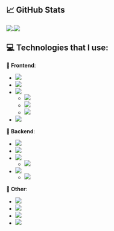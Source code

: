 ## &#x1f4c8; GitHub Stats

<a href="https://github.com/MartinHeinz/MartinHeinz">
  <img align="center" src="https://github-readme-stats.vercel.app/api/top-langs/?username=MatijaNovosel&layout=compact&langs_count=10&exclude_repo=heroesofcrimson&hide_title=true" />
</a>
<a href="https://github.com/MartinHeinz/MartinHeinz">
  <img align="center" src="https://github-readme-stats.vercel.app/api?username=MatijaNovosel&show_icons=true&line_height=28&hide_title=true" />
</a>

## 💻 Technologies that I use:

**🎨 Frontend**:
- ![](https://img.shields.io/badge/SASS&SCSS-informational?style=flat&logo=sass&logoColor=white&color=CC6699)
- ![](https://img.shields.io/badge/Angular-informational?style=flat&logo=angular&logoColor=white&color=DD0031)
- ![](https://img.shields.io/badge/VueJS-3%20&%202-informational?style=flat&logo=vue.js&logoColor=white&color=2bbc8a)
  - ![](https://img.shields.io/badge/Vuetify-informational?style=flat&logo=vuetify&logoColor=white&color=1867c0)
  - ![](https://img.shields.io/badge/Quasar-informational?style=flate&logo=quasar&logoColor=white&color=1976d2)
  - ![](https://img.shields.io/badge/Buefy-informational?style=flat&logo=buefy&logoColor=white&color=7957D5)
- ![](https://img.shields.io/badge/Electron-informational?style=flat&logo=electron&logoColor=white&color=47848F)

**🔧 Backend**:
- ![](https://img.shields.io/badge/Spring-informational?style=flat-square&logo=spring&logoColor=white&color=6DB33F)
- ![](https://img.shields.io/badge/.NET%20Core-informational?style=flat-square&logo=dotnet&logoColor=white&color=5C2D91)
- ![](https://img.shields.io/badge/PHP-informational?style=flat-square&logo=php&logoColor=white&color=777BB4)
  - ![](https://img.shields.io/badge/CakePHP-informational?style=flat-square&logo=cakephp&logoColor=white&color=D33C43)
- ![](https://img.shields.io/badge/NodeJS-informational?style=flat-square&logo=nodedotjs&logoColor=white&color=339933)
  - ![](https://img.shields.io/badge/NestJS&TypeORM-informational?style=flat-square&logo=nestjs&logoColor=E0234E&color=black)

**🔗 Other**:
- ![](https://img.shields.io/badge/MySQL-informational?style=flat-square&logo=mysql&logoColor=white&color=4479A1)
- ![](https://img.shields.io/badge/TSQL-informational?style=flat-square&logo=microsoft-sql-server&logoColor=white&color=CC2927)
- ![](https://img.shields.io/badge/Firebase&Firestore-informational?style=flat-square&logo=firebase&logoColor=ffa611&color=FFCA28)
- ![](https://img.shields.io/badge/GraphQL-informational?style=flat-square&logo=graphql&logoColor=fd43c0&color=E10098)

